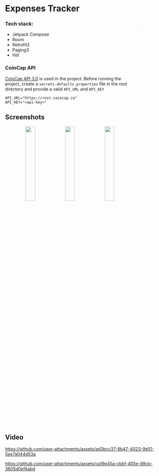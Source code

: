 # Expenses Tracker <img src="https://github.com/user-attachments/assets/4aad485c-b781-436f-89ed-165667ab80c9" width="15%" align="right" style="border-radius:50%;">   

### Tech stack:
- Jetpack Compose
- Room
- Retrofit2
- Paging3
- Hilt

### CoinCap API
[CoinCap API 3.0](https://pro.coincap.io/api-docs) is used in the project. Before running the project, create a `secrets.defaults.properties` file in the root directory and provide a valid `API_URL` and `API_KEY`
```
API_URL="https://rest.coincap.io"
API_KEY="<api-key>"
```

## Screenshots
<div align="center">
    <img src="https://github.com/user-attachments/assets/f174c93d-15d5-4dee-9c30-7455bed6e2c2" style="width:25%">
    <img src="https://github.com/user-attachments/assets/32288b35-cd58-4b41-9a32-2fdc525c37b6" style="width:25%">
    <img src="https://github.com/user-attachments/assets/0e6041dc-a59d-4233-8fb2-292d36da2fda" style="width:25%">
</div>

## Video
https://github.com/user-attachments/assets/ad3bcc37-8b47-4023-9e51-5ee7a044d53a

https://github.com/user-attachments/assets/ca19e45a-cbbf-405e-89cb-3605d0ef4abd



